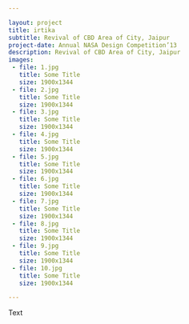 ```yaml
---

layout: project
title: irtika
subtitle: Revival of CBD Area of City, Jaipur
project-date: Annual NASA Design Competition’13
description: Revival of CBD Area of City, Jaipur
images:
 - file: 1.jpg
   title: Some Title
   size: 1900x1344
 - file: 2.jpg
   title: Some Title
   size: 1900x1344
 - file: 3.jpg
   title: Some Title
   size: 1900x1344
 - file: 4.jpg
   title: Some Title
   size: 1900x1344
 - file: 5.jpg
   title: Some Title
   size: 1900x1344
 - file: 6.jpg
   title: Some Title
   size: 1900x1344
 - file: 7.jpg
   title: Some Title
   size: 1900x1344
 - file: 8.jpg
   title: Some Title
   size: 1900x1344
 - file: 9.jpg
   title: Some Title
   size: 1900x1344
 - file: 10.jpg
   title: Some Title
   size: 1900x1344

---
```


Text
